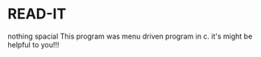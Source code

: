 # READ-IT
nothing  spacial 
This program was menu driven program in c.
it's might be helpful to you!!!
